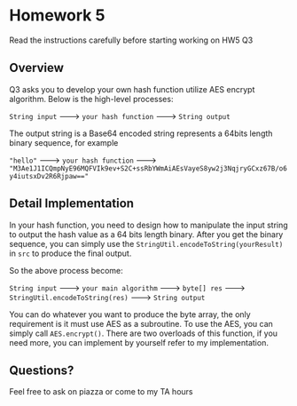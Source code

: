 # Homework 5

Read the instructions carefully before starting working on HW5 Q3

## Overview
Q3 asks you to develop your own hash function utilize AES encrypt algorithm. Below is the high-level processes:

`String input` ---> `your hash function` ---> `String output` 

The output string is a Base64 encoded string represents a 64bits length binary sequence,  for example 

`"hello"` ---> `your hash function` ---> `"M3Ae1J1ICQmpNyE96MQFVIk9ev+S2C+ssRbYWmAiAEsVayeS8yw2j3NqjryGCxz67B/o6y4iutsxDv2R6Rjpaw=="`

## Detail Implementation

In your hash function, you need to design how to manipulate the input string to output the hash value as a 64 bits length binary. After you get the binary sequence, you can simply use the `StringUtil.encodeToString(yourResult)` in `src` to produce the final output. 

So the above process become:

`String input` ---> `your main algorithm` ---> `byte[] res` ---> `StringUtil.encodeToString(res)` ---> `String output`

You can do whatever you want to produce the byte array, the only requirement is it must use AES as a subroutine. To use the AES, you can simply call `AES.encrypt()`. There are two overloads of this function, if you need more, you can implement by yourself refer to my implementation.

## Questions?

Feel free to ask on piazza or come to my TA hours

